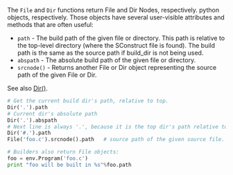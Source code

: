 
The `File` and `Dir` functions return File and Dir Nodes, respectively. python objects, respectively. Those objects have several user-visible attributes and methods that are often useful: 

* `path` - The build path of the given file or directory. This path is relative to the top-level directory (where the SConstruct file is found). The build path is the same as the source path if build_dir is not being used. 
* `abspath` - The absolute build path of the given file or directory. 
* `srcnode()` - Returns another File or Dir object representing the source path of the given File or Dir. 

See also [Dir()](Dir()). 

```python
# Get the current build dir's path, relative to top.
Dir('.').path
# Current dir's absolute path
Dir('.').abspath
# Next line is always '.', because it is the top dir's path relative to itself.
Dir('#.').path
File('foo.c').srcnode().path   # source path of the given source file.

# Builders also return File objects:
foo = env.Program('foo.c')
print "foo will be built in %s"%foo.path
```